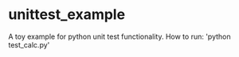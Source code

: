 # unittest_example
A toy example for python unit test functionality.
How to run:
'python test_calc.py'
